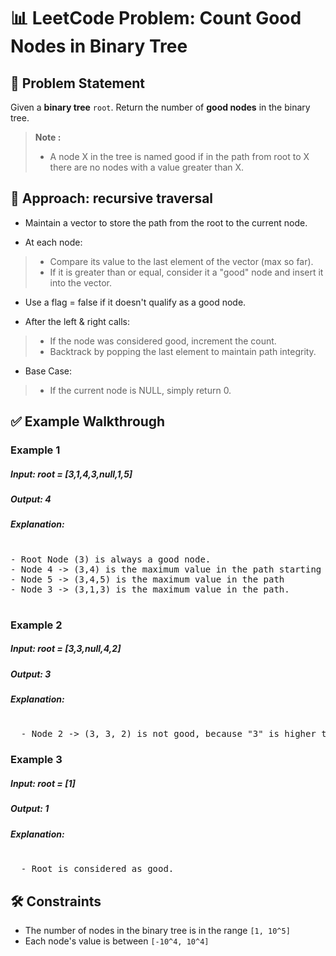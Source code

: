 # 📊 LeetCode Problem: Count Good Nodes in Binary Tree

## 🧩 Problem Statement

Given a **binary tree** `root`. Return the number of **good nodes** in the binary tree.

> **Note :**
> -  A node X in the tree is named good if in the path from root to X there are no nodes with a value greater than X.


## 🧠 Approach: recursive traversal

- Maintain a vector to store the path from the root to the current node.

- At each node:

> - Compare its value to the last element of the vector (max so far).
> - If it is greater than or equal, consider it a "good" node and insert it into the vector.

- Use a flag = false if it doesn't qualify as a good node.

- After the left & right calls:

> - If the node was considered good, increment the count.
> - Backtrack by popping the last element to maintain path integrity.

- Base Case:
> - If the current node is NULL, simply return 0.



## ✅ Example Walkthrough

### Example 1

##### Input: root = [3,1,4,3,null,1,5]
##### Output: 4

##### Explanation: 
<pre> 
- Root Node (3) is always a good node.
- Node 4 -> (3,4) is the maximum value in the path starting from the root.
- Node 5 -> (3,4,5) is the maximum value in the path
- Node 3 -> (3,1,3) is the maximum value in the path.
  
</pre>

### Example 2

##### Input: root = [3,3,null,4,2]
##### Output: 3

##### Explanation: 
<pre> 
  - Node 2 -> (3, 3, 2) is not good, because "3" is higher than it.
</pre>

### Example 3

##### Input: root = [1]
##### Output: 1

##### Explanation: 
<pre> 
  - Root is considered as good.
</pre>

## 🛠️ Constraints

- The number of nodes in the binary tree is in the range `[1, 10^5]`
- Each node's value is between `[-10^4, 10^4]`
